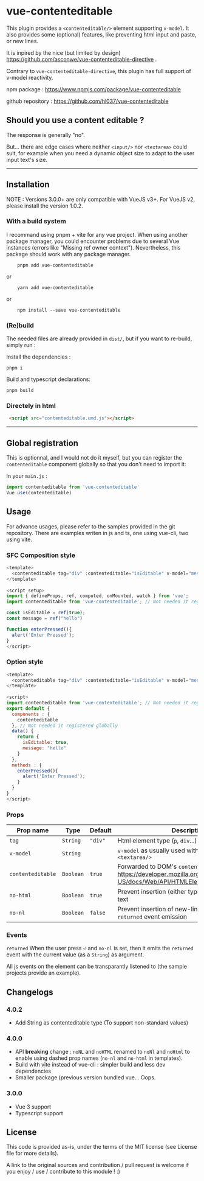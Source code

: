 
# vue-contenteditable

This plugin provides a `<contenteditable/>` element supporting `v-model`. It also provides some (optional) features, like preventing html input and paste, or new lines.

It is inpired by the nice (but limited by design) https://github.com/asconwe/vue-contenteditable-directive .

Contrary to `vue-contenteditable-directive`, this plugin has full support of v-model reactivity.

npm package : https://www.npmjs.com/package/vue-contenteditable

github repository : https://github.com/hl037/vue-contenteditable

## Should you use a content editable ?

The response is generally "no".

But... there are edge cases where neither `<input/>` nor `<textarea>` could suit, for example when you need a dynamic object size to adapt to the user input text's size.

------

## Installation

NOTE : Versions 3.0.0+ are only compatible with VueJS v3+. For VueJS v2, please install the version 1.0.2.

### With a build system

I recommand using pnpm + vite for any vue project. When using another package manager, you could encounter problems due to several Vue instances (errors like "Missing ref owner context"). Nevertheless, this package should work with any package manager.

```
    pnpm add vue-contenteditable
```

or

```
    yarn add vue-contenteditable
```

or

```
    npm install --save vue-contenteditable
```


### (Re)build

The needed files are already provided in `dist/`, but if you want to re-build, simply run :

Install the dependencies :
```
pnpm i
```

Build and typescript declarations:
```
pnpm build
```

### Directely in html

```html
 <script src="contenteditable.umd.js"></script>
```

------

## Global registration

This is optionnal, and I would not do it myself, but you can register the `contenteditable` component globally so that you don't need to import it:

In your `main.js` :

```javascript
import contenteditable from 'vue-contenteditable'
Vue.use(contenteditable)
```

## Usage

For advance usages, please refer to the samples provided in the git repository. There are examples writen in js and ts, one using vue-cli, two using vite.

### SFC Composition style

```javascript
<template>
  <contenteditable tag="div" :contenteditable="isEditable" v-model="message" :no-nl="true" :no-html="true" @returned="enterPressed" />
</template>
 
<script setup>
import { defineProps, ref, computed, onMounted, watch } from 'vue';
import contenteditable from 'vue-contenteditable'; // Not needed it registered globally

const isEditable = ref(true);
const message = ref("hello")

function enterPressed(){
  alert('Enter Pressed');
}
</script>
```

### Option style

```javascript
<template>
  <contenteditable tag="div" :contenteditable="isEditable" v-model="message" :no-nl="true" :no-html="true" @returned="enterPressed" />
</template>
 
<script>
import contenteditable from 'vue-contenteditable'; // Not needed it registered globally
export default {
  components : {
    contenteditable
  }, // Not needed it registered globally
  data() {
    return {
      isEditable: true,
      message: "hello"
    }
  },
  methods : {
    enterPressed(){
      alert('Enter Pressed');
    }
  }
}
</script>
```


### Props

Prop name | Type | Default | Description
----------|------|---------|------------
`tag` | `String` | `"div"` | Html element type (`p`, `div`...)
`v-model` | `String` | | `v-model` as usually used with `<input/>` and `<textarea/>`
`contenteditable` | `Boolean` | `true` | Forwarded to DOM's `contenteditable` https://developer.mozilla.org/en-US/docs/Web/API/HTMLElement/contentEditable.
`no-html` | `Boolean` | `true` | Prevent insertion (either typed or pasted) of html text
`no-nl` | `Boolean` | `false` | Prevent insertion of new-lines. Also activate `returned` event emission

### Events

`returned`
  When the user press <kbd>⏎</kbd> and `no-nl` is set, then it emits the `returned` event with the current value (as a `String`) as argument.

  All js events on the element can be transparantly listened to (the sample projects provide an example).

## Changelogs

### 4.0.2
  
  * Add String as contenteditable type (To support non-standard values)

### 4.0.0

  * API **breaking** change : `noNL` and `noHTML` renamed to `noNl` and `noHtml` to enable using dashed prop names (`no-nl` and `no-html` in templates).
  * Build with vite instead of vue-cli : simpler build and less dev dependencies
  * Smaller package (previous version bundled vue... Oops.

### 3.0.0
  
  * Vue 3 support
  * Typescript support

## License

This code is provided as-is, under the terms of the MIT license (see License file for more details).

A link to the original sources and contribution / pull request is welcome if you enjoy / use / contribute to this module ! :)



